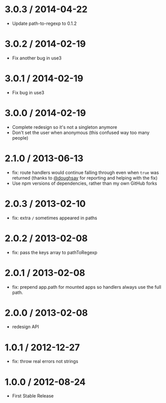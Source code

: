 3.0.3 / 2014-04-22
==================

  * Update path-to-regexp to 0.1.2

3.0.2 / 2014-02-19
==================

  * Fix another bug in use3

3.0.1 / 2014-02-19
==================

  * Fix bug in use3

3.0.0 / 2014-02-19
==================

  * Complete redesign so it's not a singleton anymore
  * Don't set the user when anonymous (this confused way too many people)

2.1.0 / 2013-06-13
==================

  * fix: route handlers would continue falling through even when `true` was returned (thanks to [@doughsay](https://github.com/doughsay) for reporting and helping with the fix)
  * Use npm versions of dependencies, rather than my own GitHub forks

2.0.3 / 2013-02-10
==================

  * fix: extra `/` sometimes appeared in paths

2.0.2 / 2013-02-08
==================

  * fix: pass the keys array to pathToRegexp

2.0.1 / 2013-02-08
==================

  * fix: prepend app.path for mounted apps so handlers always use the full path.

2.0.0 / 2013-02-08
==================

  * redesign API

1.0.1 / 2012-12-27
==================

  * fix: throw real errors not strings

1.0.0 / 2012-08-24
==================

  * First Stable Release